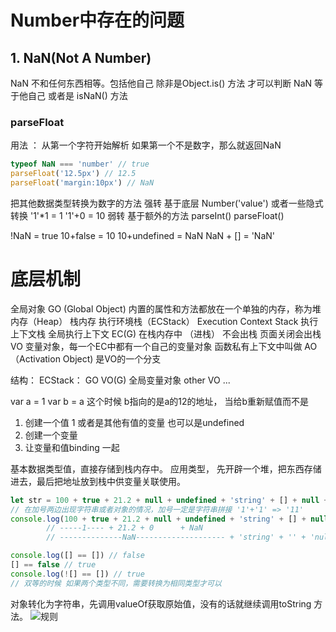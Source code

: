 # Number中存在的问题
## 1. NaN(Not A Number)
NaN 不和任何东西相等。包括他自己 除非是Object.is() 方法 才可以判断 NaN 等于他自己
或者是 isNaN() 方法 

### parseFloat

用法 ： 从第一个字符开始解析 如果第一个不是数字，那么就返回NaN 
```js
typeof NaN === 'number' // true
parseFloat('12.5px') // 12.5
parseFloat('margin:10px') // NaN
```
把其他数据类型转换为数字的方法
    强转 基于底层   Number('value')
        或者一些隐式转换
            '1'*1  = 1
            '1'+0 = 10
    弱转 基于额外的方法 parseInt() parseFloat() 

!NaN = true
10+false = 10
10+undefined = NaN
NaN + [] = 'NaN'

# 底层机制

全局对象 GO (Global Object)
内置的属性和方法都放在一个单独的内存，称为堆内存（Heap）
栈内存 执行环境栈（ECStack） Execution Context Stack 执行上下文栈
全局执行上下文 EC(G) 在栈内存中 （进栈） 不会出栈   页面关闭会出栈    
VO 变量对象，每一个EC中都有一个自己的变量对象 函数私有上下文中叫做 AO（Activation Object) 是VO的一个分支
<!-- 块级执行上下文 -->

结构：
ECStack：
    GO
        VO(G) 全局变量对象
        other VO ...


var a = 1
var b = a 这个时候 b指向的是a的12的地址， 当给b重新赋值而不是

1. 创建一个值 1 或者是其他有值的变量 也可以是undefined
2. 创建一个变量
3. 让变量和值binding 一起

基本数据类型值，直接存储到栈内存中。
应用类型， 先开辟一个堆，把东西存储进去，最后把地址放到栈中供变量关联使用。
```js
let str = 100 + true + 21.2 + null + undefined + 'string' + [] + null + 9 + false
// 在加号两边出现字符串或者对象的情况，加号一定是字符串拼接 '1'+'1' => '11'
console.log(100 + true + 21.2 + null + undefined + 'string' + [] + null + 9 + false) // NaN string null 9 false
        // -----1---- + 21.2 + 0      + NaN
        // --------------NaN-------------------- + 'string' + '' + 'null' + '9' + 'false' 这里全都是字符串拼接

console.log([] == []) // false 
[] == false // true
console.log(![] == []) // true
// 双等的时候 如果两个类型不同，需要转换为相同类型才可以
```

对象转化为字符串，先调用valueOf获取原始值，没有的话就继续调用toString 方法。
![规则](https://www.cxwht.cn/usr/uploads/2020/10/50147784.png)






































